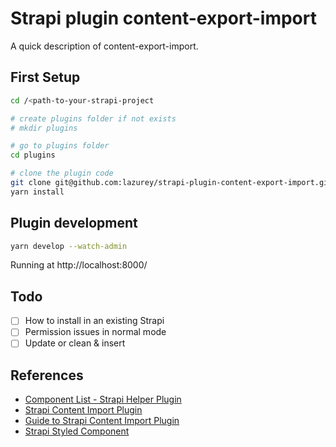 # Strapi plugin content-export-import

A quick description of content-export-import.

## First Setup
```bash
cd /<path-to-your-strapi-project

# create plugins folder if not exists
# mkdir plugins

# go to plugins folder
cd plugins

# clone the plugin code
git clone git@github.com:lazurey/strapi-plugin-content-export-import.git
yarn install
```

## Plugin development
```bash
yarn develop --watch-admin
```
Running at http://localhost:8000/

## Todo

- [ ] How to install in an existing Strapi
- [ ] Permission issues in normal mode
- [ ] Update or clean & insert

## References

- [Component List - Strapi Helper Plugin](https://github.com/strapi/strapi/tree/master/packages/strapi-helper-plugin/lib/src/components)
- [Strapi Content Import Plugin](https://github.com/strapi/community-content/tree/master/tutorials/code/import-content-plugin-tutorial/plugins/import-content)
- [Guide to Strapi Content Import Plugin](https://strapi.io/blog/how-to-create-an-import-content-plugin-part-1-4?redirectPage=3)
- [Strapi Styled Component](https://buffetjs.io/storybook/?path=/story/components--button)

